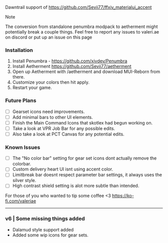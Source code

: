 Dawntrail support of https://github.com/Sevii77/ffxiv_materialui_accent

> [!NOTE]
> The conversion from standalone penumbra modpack to aetherment might potentially break a couple things. 
> Feel free to report any issues to valeri.ae on discord or put up an issue on this page

### Installation
1. Install Penumbra - https://github.com/xivdev/Penumbra
2. Install Aetherment https://github.com/Sevii77/aetherment
3. Open up Aetherment with /aetherment and download MUI-Reborn from there.
4. Customize your colors then hit apply.
5. Restart your game.
   
### Future Plans
- [ ] Gearset icons need improvements.
- [ ] Add minimal bars to other UI elements.
- [ ] Finish the Main Command Icons that skotlex had begun working on.
- [ ] Take a look at VPR Job Bar for any possible edits.
- [ ] Also take a look at PCT Canvas for any potential edits.
### Known Issues
- [ ] The "No color bar" setting for gear set icons dont actually remove the colorbar.
- [ ] Custom delivery heart UI isnt using accent color.
- [ ] Limitbreak bar doesnt respect parameter bar settings, it always uses the silver style.
- [ ] High contrast shield setting is alot more subtle than intended.

For those of you who wanted to tip some coffee <3
https://ko-fi.com/valeriae

---
### v6 | Some missing things added
- Dalamud style support added
- Added some wip icons for gear sets.


